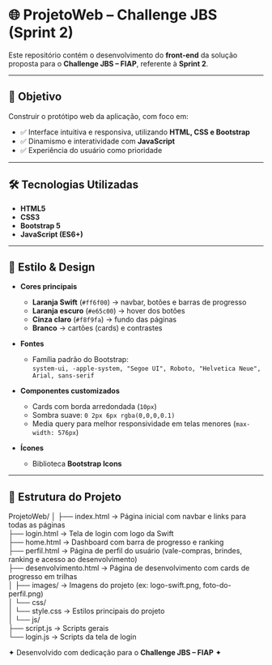 # 🌐 ProjetoWeb – Challenge JBS (Sprint 2)

Este repositório contém o desenvolvimento do **front-end** da solução proposta para o **Challenge JBS – FIAP**, referente à **Sprint 2**.  

---

## 🚀 Objetivo
Construir o protótipo web da aplicação, com foco em:  
- ✅ Interface intuitiva e responsiva, utilizando **HTML, CSS e Bootstrap**  
- ✅ Dinamismo e interatividade com **JavaScript**  
- ✅ Experiência do usuário como prioridade  

---

## 🛠️ Tecnologias Utilizadas
- **HTML5**  
- **CSS3**  
- **Bootstrap 5**  
- **JavaScript (ES6+)**  

---

## 🎨 Estilo & Design
- **Cores principais**  
  - **Laranja Swift** (`#ff6f00`) → navbar, botões e barras de progresso  
  - **Laranja escuro** (`#e65c00`) → hover dos botões  
  - **Cinza claro** (`#f8f9fa`) → fundo das páginas  
  - **Branco** → cartões (cards) e contrastes  

- **Fontes**  
  - Família padrão do Bootstrap:  
    `system-ui, -apple-system, "Segoe UI", Roboto, "Helvetica Neue", Arial, sans-serif`

- **Componentes customizados**  
  - Cards com borda arredondada (`10px`)  
  - Sombra suave: `0 2px 6px rgba(0,0,0,0.1)`  
  - Media query para melhor responsividade em telas menores (`max-width: 576px`)  

- **Ícones**  
  - Biblioteca **Bootstrap Icons**  

---

## 📂 Estrutura do Projeto
ProjetoWeb/
│
├── index.html → Página inicial com navbar e links para todas as páginas  
├── login.html → Tela de login com logo da Swift  
├── home.html → Dashboard com barra de progresso e ranking  
├── perfil.html → Página de perfil do usuário (vale-compras, brindes, ranking e acesso ao desenvolvimento)  
├── desenvolvimento.html → Página de desenvolvimento com cards de progresso em trilhas  
│
├── images/ → Imagens do projeto (ex: logo-swift.png, foto-do-perfil.png)  
│
└── css/  
│   └── style.css → Estilos principais do projeto  
│
└── js/  
    ├── script.js → Scripts gerais  
    └── login.js → Scripts da tela de login  
    
✦ Desenvolvido com dedicação para o **Challenge JBS – FIAP** ✦
